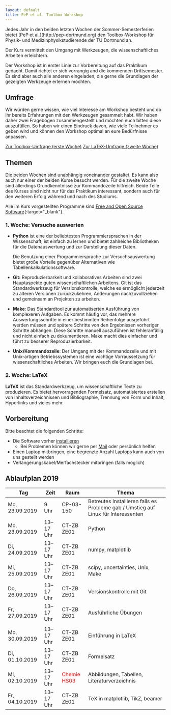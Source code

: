 ```yaml
---
layout: default
title: PeP et al. Toolbox Workshop
---
```


<p class="lead" markdown="1">
Jedes Jahr in den beiden letzten Wochen der Sommer-Semesterferien bietet [PeP et al.](http://pep-dortmund.org) den Toolbox-Workshop für Physik- und Medizinphysikstudierende der TU Dortmund an.
</p>

Der Kurs vermittelt den Umgang mit Werkzeugen, die wissenschaftliches Arbeiten erleichtern.

Der Workshop ist in erster Linie zur Vorbereitung auf das Praktikum gedacht.
Damit richtet er sich vorrangig and die kommenden Drittsemester.
Es sind aber auch alle anderen eingeladen, die gerne die Grundlagen der gezeigten Werkzeuge erlernen möchten.

## Umfrage

Wir würden gerne wissen, wie viel Interesse am Workshop besteht und ob ihr bereits Erfahrungen mit den Werkzeugen gesammelt habt.
Wir haben daher zwei Fragebögen zusammengestellt und möchten euch bitten diese auszufüllen.
So haben wir einen Eindruck davon, wie viele Teilnehmer es geben wird und können den Workshop optimal an eure Bedürfnisse anpassen.

<div class="text-center mb-3">
<a target="_blank" role="button" class="btn btn-primary" href="https://docs.google.com/forms/d/e/1FAIpQLScEiJAjZ15GwU1AlUHxKDMy1EVIZyJLLSalU44yJ5okiLycGQ/viewform">Zur Toolbox-Umfrage (erste Woche)</a>
<a target="_blank" role="button" class="btn btn-primary" href="https://docs.google.com/forms/d/e/1FAIpQLScqaghd0MRwaSJRCZTTSN1_hFqM0SZqVhLAQ27XtKj0MsbDCA/viewform">Zur LaTeX-Umfrage (zweite Woche)</a>
</div>

<!-- ## Feedback 2019

Wir würden gerne Feedback von euch sammeln, um den Workshop beim nächsten Mal verbessern zu können.
Füllt bitte den Feedback-Bogen (ggf. auch mehrmals) aus.

<div class="text-center">
<a type="button" class="btn btn-primary" href="https://docs.google.com/forms/d/e/1FAIpQLSc5dYL7wM42coOvVd2aXZqs47foXydzhmRgow2M2cCngc6hXQ/viewform">Zum Toolbox-Feedback (erste Woche)</a>
<a type="button" class="btn btn-primary" href="https://docs.google.com/forms/d/e/1FAIpQLSdFGdAdXCpa9KmN0R17I5qEWwlSS7t4UDjZOzcZugsAeoGaVg/viewform">Zum LaTeX-Feedback (zweite Woche)</a>
</div> -->


## Themen

Die beiden Wochen sind unabhängig voneinander gestaltet.
Es kann also auch nur einer der beiden Kurse besucht werden.
Für die zweite Woche sind allerdings Grundkenntnisse zur Kommandozeile hilfreich.
Beide Teile des Kurses sind nicht nur für das Praktikum interessant, sondern auch für den weiteren Erfolg während und nach des Studiums.

Alle im Kurs vorgestellten Programme sind [Free and Open Source Software](https://en.wikipedia.org/wiki/Free_and_open-source_software){:target="_blank"}.


### 1. Woche: Versuche auswerten

* **Python** ist eine der beliebtesten Programmiersprachen in der Wissenschaft, ist einfach zu lernen und bietet zahlreiche Bibliotheken für die Datenauswertung und zur Darstellung dieser Daten.

  Die Benutzung einer Programmiersprache zur Versuchsauswertung bietet große Vorteile gegenüber Alternativen wie Tabellenkalkulationssoftware.

* **Git:** Reproduzierbarkeit und kollaboratives Arbeiten sind zwei Hauptaspekte guten wissenschaftlichen Arbeitens.
  Git ist das Standardwerkzeug für Versionskontrolle, welche es ermöglicht jederzeit zu älteren Versionen zurückzukehren, Änderungen nachzuvollziehen und gemeinsam an Projekten zu arbeiten.

* **Make**: Das Standardtool zur automatiserten Ausführung von komplexeren Aufgaben.
  Es kommt häufig vor, das mehrere Auswertungsschritte in einer bestimmten Reihenfolge ausgeführt werden müssen und spätere Schritte von den Ergebnissen vorheriger Schritte abhängen. Diese Schritte manuell auszuführen ist fehleranfällig und nicht einfach zu dokumentieren. Make macht dies einfacher und führt zu besserer Reproduzierbarkeit.

* **Unix/Kommandozeile**: Der Umgang mit der Kommandozeile und mit Unix-artigen Betriebssystemen ist eine wichtige Vorraussetzung für wissenschaftliches Arbeiten. Wir bringen euch die Grundlagen bei.


### 2. Woche: LaTeX

**LaTeX** ist das Standardwerkzeug, um wissenschaftliche Texte zu produzieren.
Es bietet hervorragenden Formelsatz, automatisiertes erstellen von Inhaltsverzeichnissen und Bibliographie, Trennung von Form und Inhalt, Hyperlinks und vieles mehr.

## Vorbereitung

Bitte beachtet die folgenden Schritte:

- Die Software vorher [installieren](/install)
    - Bei Problemen können wir gerne per [Mail](about.html) oder persönlich helfen
- Einen Laptop mitbringen, eine begrenzte Anzahl Laptops kann auch von uns gestellt werden
- Verlängerungskabel/Merfachstecker mitbringen (falls möglich)



## Ablaufplan 2019

<table class="table table-hover">
<thead>
  <tr>
  <th>Tag</th>
  <th>Zeit</th>
  <th>Raum</th>
  <th>Thema</th>
  </tr>
</thead>
<tbody>
  <tr>
  <td>Mo, 23.09.2019</td>
  <td>9 Uhr</td>
  <td>CP-03-150</td>
  <td>Betreutes Installieren falls es Probleme gab / Umstieg auf Linux für Interessenten</td>
  </tr>
  <tr>
  <td>Mo, 23.09.2019</td>
  <td>13–17 Uhr</td>
  <td>CT-ZB ZE01</td>
  <td>Python</td>
  </tr>
  <tr>
  <td>Di, 24.09.2019</td>
  <td>13–17 Uhr</td>
  <td>CT-ZB ZE01</td>
  <td>numpy, matplotlib</td>
  </tr>
  <tr>
  <td>Mi, 25.09.2019</td>
  <td>13–17 Uhr</td>
  <td>CT-ZB ZE01</td>
  <td>scipy, uncertainties, Unix, Make</td>
  </tr>
  <tr>
  <td>Do, 26.09.2019</td>
  <td>13–17 Uhr</td>
  <td>CT-ZB ZE01</td>
  <td>Versionskontrolle mit Git</td>
  </tr>
  <tr>
  <td>Fr, 27.09.2019</td>
  <td>13–17 Uhr</td>
  <td>CT-ZB ZE01</td>
  <td>Ausführliche Übungen</td>
  </tr>
  <tr>
  <td></td>
  <td></td>
  <td></td>
  <td></td>
  </tr>
  <tr>
  <td>Mo, 30.09.2019</td>
  <td>13–17 Uhr</td>
  <td>CT-ZB ZE01</td>
  <td>Einführung in LaTeX</td>
  </tr>
  <tr>
  <td>Di, 01.10.2019</td>
  <td>13–17 Uhr</td>
  <td>CT-ZB ZE01</td>
  <td>Formelsatz</td>
  </tr>
  <tr>
  <td>Mi, 02.10.2019</td>
  <td>13–17 Uhr</td>
  <td><span style="color:red"> Chemie HS03 </span></td>
  <td>Abbildungen, Tabellen, Literaturverzeichnis</td>
  </tr>
  <tr>
  <td>Fr, 04.10.2019</td>
  <td>13–17 Uhr</td>
  <td>CT-ZB ZE01</td>
  <td>TeX in matplotlib, TikZ, beamer</td>
  </tr>
</tbody>
</table>
